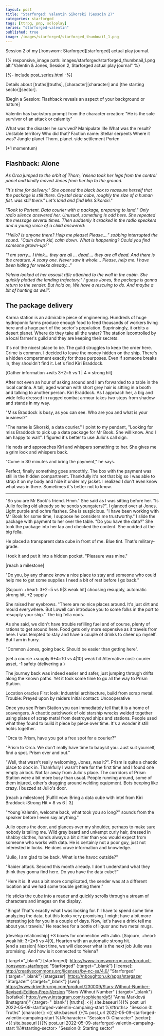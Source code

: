```yaml
---
layout: post
title: "Starforged: Valentin Sikorski (Sessoin 2)"
categories: starforged
tags: [ttrpg, pnp, soloplay]
series: "starforged-valentin"
published: true
image: /images/starforged/starforged_thumbnail_1.png
---
```


Session 2 of my [Ironsworn: Starforged][starforged] actual play journal.

{% responsive_image path: images/starforged/starforged_thumbnail_1.png alt:"Valentin & Jones, Session 2, Starforged actual play journal" %}

<!--more--> 

{%- include post_series.html -%}

Details about [truths][truths], [character][character] and [the starting sector][sector].

<aside>
[Begin a Session: Flashback reveals an aspect of your background or nature]

Valentin has backstory prompt from the character creation: "He is the sole survivor of an attack or calamity"

What was the disaster he survived? Manipulate life
What was the result? Unstable territory
Who did that? Faction name: Stellar serpents
Where it was? Jungle planet Thorn, planet-side settlement Porten

(+1 momentum)
</aside>

## Flashback: Alone

*As Orca jumped to the orbit of Thorn, Yelena took her legs from the control panel and kindly moved Jones from her lap to the ground.*

*"It's time for delivery." She opened the black box to reassure herself that the package is still there. Crystal clear cube, roughly the size of a human fist. was still there." Let's land and find Mrs Sikorski."*

*"Rook to Portent. Data courier with a package, preparing to land."* *Only radio silence answered her. Unusual, something is odd here. She repeated the message several times. Then suddenly it cracked in the radio speakers and a young voice of a child answered:*

*"Hello? Is anyone there? Help me please! Please...." sobbing interrupted the sound. "Calm down kid, calm down. What is happening? Could you find someone grown-up?"*

*"I am sorry... I think... they are all ... dead.... they are all dead. And there is the creature. A scary one. Never saw it whole... Please, help me. I have been hiding for weeks already..."*

*Yelena looked at her assault rifle attached to the wall in the cabin. She quickly plotted the landing trajectory." I guess Jones, the package is gonna return to the sender. But hold on, We have a rescuing to do. And maybe a bit of hunting as well".*

## The package delivery

Karma station is an admirable piece of engineering. Hundreds of huge hydroponic farms produce enough food to feed thousands of workers living here and a huge part of the sector's population. Suprinsingly, it orbits a desert planet. Where do they take all the water? The station iscontrolled by a local farmer's guild and they are keeping their secrets. 

It's not the nicest place to be. The guild struggles to keep the order here. Crime is common. I decided to leave the money hidden on the ship. There's a  hidden compartment exactly for those purposes. Even if someone breaks in, they shouldn't find it. Let's find Kiri Braddock.

<aside>[Gather information +wits 3+2=5 vs 1 | 4 = strong hit]</aside>

After not even an hour of asking around and I am forwarded to a table in the local cantina. A tall, aged woman with short grey hair is sitting in a booth and talking to another person. Kiri Braddock. As I approach her, a big and wide fella dressed in rugged combat armour takes two steps from shadow and stands in my way. 

"Miss Braddock is busy, as you can see. Who are you and what is your business?"

"The name is Sikorski, a data courier." I point to my pendant, "Looking for miss Braddock to pick up a data package for Mr Book. She will know. And I am happy to wait". I figured it's better to use Julio's call sign.

He nods and approaches Kiri and whispers something to her. She gives me a grim look and whispers back.

"Come in 30 minutes and bring the payment," he says.

Perfect, finally something goes smoothly. The box with the payment was still in the hidden compartment. Thankfully it's not that big so I was able to strap it on my body and hide it under my jacket. I realized I don't even know what was in there. Sometimes it's better not to know.

---

"So you are Mr Book's friend. Hmm." She said as I was sitting before her. "Is Julio feeling old already so he sends youngsters?". I glanced over at Jones. Light purple and ochre flashes. She is suspicious.
"I have been working with Mr Book for some time, I suppose he considers me trustworthy."
I slide the package with payment to her over the table.
"Do you have the data?"
She took the package into her lap and checked the content. She nodded at the big fella.

He placed a transparent data cube in front of me. Blue tint. That's military-grade.

I took it and put it into a hidden pocket. "Pleasure was mine."

<aside>[reach a milestone]</aside>

"Do you, by any chance know a nice place to stay and someone who could help me to get some supplies  I need a bit of rest before I go back."

<aside>[Sojourn +heart: 3+2=5 vs 9|3 weak hit] 
choosing resupply, automatic strong hit, +2 supply</aside>

She raised her eyebrows. "There are no nice places around. It's just dirt and mould everywhere. But Lowell can introduce you to some folks in the port to resupply your ship." The big fella nods.

As she said, we didn't have trouble refilling fuel and of course, plenty of rations to get around here. Food gets only more expensive as it travels from here. I was tempted to stay and have a couple of drinks to cheer up myself. But I am in hurry.

"Common Jones, going back. Should be easier than getting here".

<aside>[set a course +supply 6+4=10 vs 4|10] weak hit 
 Alternative cost: courier asset, -1 safety (delivering a )</aside>

The journey back was indeed easier and safer, just jumping through drifts along the known paths. Yet it took some time to go all the way to Prism Station.

<aside>
Location oracles
First look: Industrial architecture, build from scrap metal.
Trouble: Preyed upon by raiders
Initial contact: Uncooperative
</aside>

Once you see Prism Station you can immediately tell that it is a home of scavengers. A chaotic patchwork of old starship wrecks welded together using plates of scrap metal from destroyed ships and stations. People used what they found to build it piece by piece over time. It's a wonder it still holds together.

"Orca to Prism, have you got a free spot for a courier?"

"Prism to Orca. We don't really have time to babysit you. Just suit yourself, find a spot. Prism over and out."

"Well, that wasn't really welcoming, Jones, was it?". Prism is quite a chaotic place to dock in. Thankfully I wasn't here for the first time and I found one empty airlock. Not far away from Julio's place. The corridors of Prism Station were a bit more busy than usual. People running around, some of them injured, other's dragging around welding equipment. Bots beeping like crazy. I buzzed at Julio's door.

<aside>
[reach a milestone]
[Fulfill vow: Bring a data cube with intel from Kiri Braddock :Strong Hit = 8 vs 6 | 3]
</aside>

"Young Valentin, welcome back, what took you so long?" sounds from the speaker before I even say anything."

Julio opens the door, and glances over my shoulder, perhaps to make sure nobody is tailing me. Wild grey beard and unkempt curly hair, dressed in shabby clothes, hands always a bit dirtier than you would expect from someone who works with data. He is certainly not a poor guy, just not interested in looks. He does crave information and knowledge.

"Julio, I am glad to be back. What is the havoc outside?"

"Raider attack. Second this month already. I don't understand what they think they gonna find here. Do you have the data cube?"

"Here it is. It was a bit more complicated, the sender was at a different location and we had some trouble getting there."

He sticks the cube into a reader and quickly scrolls through a stream of characters and images on the display.

"Bingo! That's exactly what I was looking for. I'll have to spend some time analyzing the data, but this looks very promising. I might have a bit more interesting job for you in a couple of days. Now, let's have a drink tell me about your travels." He reaches for a bottle of liquor and two metal mugs. 

<aside>[develop relationship] +3 boxes for connection with Julio.
[Sojourn, +heart: weak hit: 3+2=5 vs 4|9], Hearten with an automatic strong hit.</aside>

<aside>[end a session]
Next time, we will discover what is the next job Julio was promising. And how is it connected to Yelena?
</aside>

[ironsworn]: <https://www.ironswornrpg.com/> "Ironsworn"
{:target="_blank"}
[starforged]: <https://www.ironswornrpg.com/product-ironsworn-starforged> "Starforged"
{:target="_blank"}
[license]: <http://creativecommons.org/licenses/by-nc-sa/4.0/> "Starforged"
{:target="_blank"}
[stargazer]: <https://nboughton.uk/apps/stargazer> "Stargazer"
{:target="_blank"}
[swn]: <https://www.drivethrurpg.com/product/230009/Stars-Without-Number-Revised-Edition-Free-Version> "Stars Without Number"
{:target="_blank"}
[sofatko]: <https://www.instagram.com/sophiehardy5/> "Anna Marklová (Instagram)"
{:target="_blank"}
[truths]: <{{ site.baseurl }}{% post_url 2022-05-09-starforged-valentin-campaing-start %}#truths> "Session 0: Truths"
[character]: <{{ site.baseurl }}{% post_url 2022-05-09-starforged-valentin-campaing-start %}#character> "Session 0: Character"
[sector]: <{{ site.baseurl }}{% post_url 2022-05-09-starforged-valentin-campaing-start %}#starting-sector> "Session 0: Starting sector"